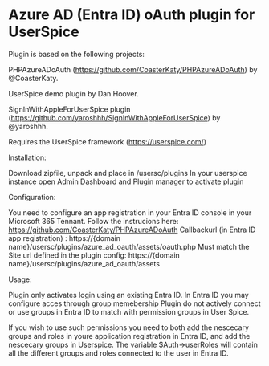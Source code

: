 # Azure AD (Entra ID) oAuth plugin for UserSpice
Plugin is based on the following projects: 

PHPAzureADoAuth (https://github.com/CoasterKaty/PHPAzureADoAuth) by @CoasterKaty.

UserSpice demo plugin by Dan Hoover.

SignInWithAppleForUserSpice plugin (https://github.com/yaroshhh/SignInWithAppleForUserSpice) by @yaroshhh.

Requires the UserSpice framework (https://userspice.com/)

Installation:

Download zipfile, unpack and place in /usersc/plugins
In your userspice instance open Admin Dashboard and Plugin manager to activate plugin

Configuration: 

You need to configure an app registration in your Entra ID console in your Microsoft 365 Tennant. Follow the instrucions here: https://github.com/CoasterKaty/PHPAzureADoAuth
Callbackurl (in Entra ID app registration) : https://{domain name}/usersc/plugins/azure_ad_oauth/assets/oauth.php
Must match the Site url defined in the plugin config: https://{domain name}/usersc/plugins/azure_ad_oauth/assets

Usage: 

Plugin only activates login using an existing Entra ID. In Entra ID you may configure acces through group memebership
Plugin do not actively connect or use groups in Entra ID to match with permission groups in User Spice. 

If you wish to use such permissions you need to both add the nescecary groups and roles in youre application registration in Entra ID, and add the nescecary groups in Userspice. 
The variable $Auth->userRoles will contain all the different groups and roles connected to the user in Entra ID. 


